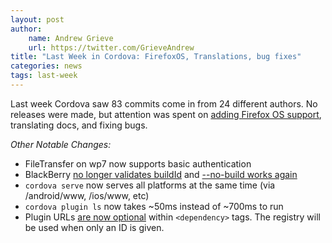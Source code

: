 ```yaml
---
layout: post
author:
    name: Andrew Grieve
    url: https://twitter.com/GrieveAndrew
title: "Last Week in Cordova: FirefoxOS, Translations, bug fixes"
categories: news
tags: last-week
---
```


Last week Cordova saw 83 commits come in from 24 different authors. No releases were made,
but attention was spent on [adding Firefox OS support](https://issues.apache.org/jira/issues/?jql=project%20%3D%20CB%20AND%20component%20%3D%20FirefoxOS),
translating docs, and fixing bugs.
<!--more-->

*Other Notable Changes:*

- FileTransfer on wp7 now supports basic authentication
- BlackBerry [no longer validates buildId](https://issues.apache.org/jira/browse/CB-4732) and [--no-build works again](https://issues.apache.org/jira/browse/CB-4785)
- `cordova serve` now serves all platforms at the same time (via /android/www, /ios/www, etc)
- `cordova plugin ls` now takes ~50ms instead of ~700ms to run
- Plugin URLs [are now optional](https://issues.apache.org/jira/browse/CB-4770) within `<dependency>` tags. The registry will be used when only an ID is given.

